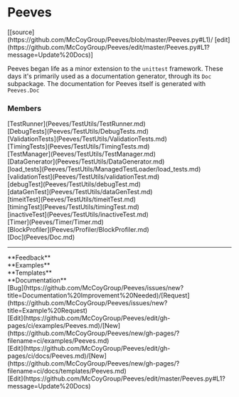 # <a id="Peeves">Peeves</a> 
<div class="docs-source-link" markdown="1">
[[source](https://github.com/McCoyGroup/Peeves/blob/master/Peeves.py#L1)/
[edit](https://github.com/McCoyGroup/Peeves/edit/master/Peeves.py#L1?message=Update%20Docs)]
</div>
    
Peeves began life as a minor extension to the `unittest` framework.
These days it's primarily used as a documentation generator, through its `Doc` subpackage.
The documentation for Peeves itself is generated with `Peeves.Doc`

### Members
<div class="container alert alert-secondary bg-light">
  <div class="row">
   <div class="col" markdown="1">
[TestRunner](Peeves/TestUtils/TestRunner.md)   
</div>
   <div class="col" markdown="1">
[DebugTests](Peeves/TestUtils/DebugTests.md)   
</div>
   <div class="col" markdown="1">
[ValidationTests](Peeves/TestUtils/ValidationTests.md)   
</div>
</div>
  <div class="row">
   <div class="col" markdown="1">
[TimingTests](Peeves/TestUtils/TimingTests.md)   
</div>
   <div class="col" markdown="1">
[TestManager](Peeves/TestUtils/TestManager.md)   
</div>
   <div class="col" markdown="1">
[DataGenerator](Peeves/TestUtils/DataGenerator.md)   
</div>
</div>
  <div class="row">
   <div class="col" markdown="1">
[load_tests](Peeves/TestUtils/ManagedTestLoader/load_tests.md)   
</div>
   <div class="col" markdown="1">
[validationTest](Peeves/TestUtils/validationTest.md)   
</div>
   <div class="col" markdown="1">
[debugTest](Peeves/TestUtils/debugTest.md)   
</div>
</div>
  <div class="row">
   <div class="col" markdown="1">
[dataGenTest](Peeves/TestUtils/dataGenTest.md)   
</div>
   <div class="col" markdown="1">
[timeitTest](Peeves/TestUtils/timeitTest.md)   
</div>
   <div class="col" markdown="1">
[timingTest](Peeves/TestUtils/timingTest.md)   
</div>
</div>
  <div class="row">
   <div class="col" markdown="1">
[inactiveTest](Peeves/TestUtils/inactiveTest.md)   
</div>
   <div class="col" markdown="1">
[Timer](Peeves/Timer/Timer.md)   
</div>
   <div class="col" markdown="1">
[BlockProfiler](Peeves/Profiler/BlockProfiler.md)   
</div>
</div>
  <div class="row">
   <div class="col" markdown="1">
[Doc](Peeves/Doc.md)   
</div>
   <div class="col" markdown="1">
   
</div>
   <div class="col" markdown="1">
   
</div>
</div>
</div>













---


<div markdown="1" class="text-secondary">
<div class="container">
  <div class="row">
   <div class="col" markdown="1">
**Feedback**   
</div>
   <div class="col" markdown="1">
**Examples**   
</div>
   <div class="col" markdown="1">
**Templates**   
</div>
   <div class="col" markdown="1">
**Documentation**   
</div>
   <div class="col" markdown="1">
   
</div>
   <div class="col" markdown="1">
   
</div>
   <div class="col" markdown="1">
   
</div>
</div>
  <div class="row">
   <div class="col" markdown="1">
[Bug](https://github.com/McCoyGroup/Peeves/issues/new?title=Documentation%20Improvement%20Needed)/[Request](https://github.com/McCoyGroup/Peeves/issues/new?title=Example%20Request)   
</div>
   <div class="col" markdown="1">
[Edit](https://github.com/McCoyGroup/Peeves/edit/gh-pages/ci/examples/Peeves.md)/[New](https://github.com/McCoyGroup/Peeves/new/gh-pages/?filename=ci/examples/Peeves.md)   
</div>
   <div class="col" markdown="1">
[Edit](https://github.com/McCoyGroup/Peeves/edit/gh-pages/ci/docs/Peeves.md)/[New](https://github.com/McCoyGroup/Peeves/new/gh-pages/?filename=ci/docs/templates/Peeves.md)   
</div>
   <div class="col" markdown="1">
[Edit](https://github.com/McCoyGroup/Peeves/edit/master/Peeves.py#L1?message=Update%20Docs)   
</div>
   <div class="col" markdown="1">
   
</div>
   <div class="col" markdown="1">
   
</div>
   <div class="col" markdown="1">
   
</div>
</div>
</div>
</div>